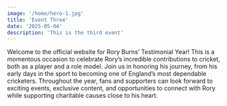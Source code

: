 ```yaml
---
image: '/home/hero-1.jpg'
title: 'Event Three'
date: '2025-05-04'
description: 'This is the third event'
---
```


Welcome to the official website for Rory Burns’ Testimonial Year! This is a momentous occasion to celebrate Rory’s incredible contributions to cricket, both as a player and a role model. Join us in honoring his journey, from his early days in the sport to becoming one of England’s most dependable cricketers. Throughout the year, fans and supporters can look forward to exciting events, exclusive content, and opportunities to connect with Rory while supporting charitable causes close to his heart.
